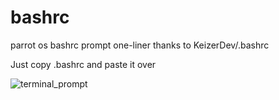 # bashrc
parrot os bashrc prompt one-liner
thanks to KeizerDev/.bashrc

Just copy .bashrc and paste it over

![terminal_prompt](https://github.com/user-attachments/assets/910a74a6-dffa-457a-9242-d7bd8fcd66f5)
